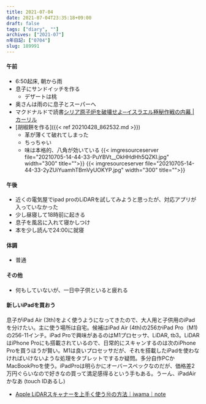 ```yaml
---
title: 2021-07-04
date: 2021-07-04T23:35:18+09:00
draft: false
tags: ["diary", ""]
archives: ["2021-07"]
n年日記: ["0704"]
slug: 189991
---
```

#### 午前
- 6:50起床, 朝から雨
- 息子にサンドイッチを作る
  - デザートは桃
- 奥さんは雨のに息子とスーパーへ
- マクドナルドで読書[シリア原子炉を破壊せよ─イスラエル極秘作戦の内幕 | カーリル](https://calil.jp/book/4890633979)
- [胡椒餅を作る]({{< ref 20210428_862532.md >}})
  - 革が薄くて破れてしまった
  - ちっちゃい
  - 味は本格的、八角が効いている
  {{< imgresourceserver file="20210705-14-44-33-PuYBVt__OkHHdHh5QZKI.jpg" width="300" title="">}}
  {{< imgresourceserver file="20210705-14-44-33-2yZUiYuamhTBmVyUOKYP.jpg" width="300" title="">}}
#### 午後
- 近くの電気屋でipad proのLiDARを試してみようと思ったが、対応アプリが入っていなかった
- 少し昼寝して18時前に起きる
- 息子を風呂に入れて寝かしつけ
- 本を少し読んで24:00に就寝
#### 体調
- 普通
#### その他
- 何もしていないが、一日中子供といると疲れる
#### 新しいiPadを買おう
息子がiPad Air (3th)をよく使うようになってきたので、大人用と子供用のiPadを分けたい。主に使う場所は自宅。候補はiPad Air (4th)の256かiPad Pro（M1)の256-11インチ。iPad Proで興味があるのはM1プロセッサ、LiDAR, tb3。LiDARはiPhone Proにも搭載されているので、日常的にスキャンするのは次のiPhone Proを買うほうが賢い。M1は良いプロセッサだが、それを搭載したiPadを使わなければいけないような処理をタブレットでするか疑問。多分自作PCかMacBookProを使う。iPadProは明らかにオーバースペックなのだが、価格差2万円ぐらいなので好きなの買って満足感得るという手もある。うーん、iPadAirかなあ (touch IDあるし)
- [Apple LiDARスキャナーを上手く使う⑩の方法｜iwama｜note](https://note.com/iwamah1/n/nd9d501677197)
